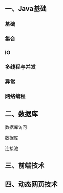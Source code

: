 ##  **一、Java基础**

### 基础

### 集合

### IO

### 多线程与并发

### 异常

### 网络编程



##  **二、数据库**

数据库访问

数据库

连接池



##  **三、前端技术**





## **四、动态网页技术**